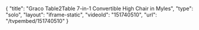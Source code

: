 {
    "title": "Graco Table2Table 7-in-1 Convertible High Chair in Myles",
    "type": "solo",
    "layout": "iframe-static",
    "videoId": "151740510",
    "url": "\/tvpembed\/151740510"
}